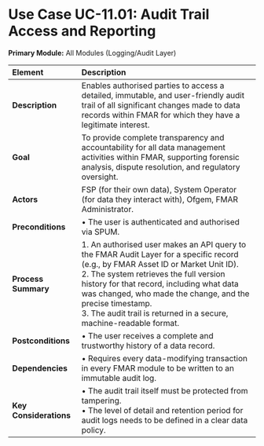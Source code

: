 
# Use Case UC-11.01: Audit Trail Access and Reporting
**Primary Module:** All Modules (Logging/Audit Layer)

| Element             | Description                                                                                                                                                                                                                          |
| :------------------ | :---------------------------------------------------------------------------------------------------------------------------------------------------------------------------------------------------------------------------------- |
| **Description**     | Enables authorised parties to access a detailed, immutable, and user-friendly audit trail of all significant changes made to data records within FMAR for which they have a legitimate interest.                                        |
| **Goal**            | To provide complete transparency and accountability for all data management activities within FMAR, supporting forensic analysis, dispute resolution, and regulatory oversight.                                                      |
| **Actors**          | FSP (for their own data), System Operator (for data they interact with), Ofgem, FMAR Administrator.                                                                                                                                 |
| **Preconditions**   | • The user is authenticated and authorised via SPUM. |
| **Process Summary** | 1. An authorised user makes an API query to the FMAR Audit Layer for a specific record (e.g., by FMAR Asset ID or Market Unit ID). <br> 2. The system retrieves the full version history for that record, including what data was changed, who made the change, and the precise timestamp. <br> 3. The audit trail is returned in a secure, machine-readable format. |
| **Postconditions**  | • The user receives a complete and trustworthy history of a data record. |
| **Dependencies**    | • Requires every data-modifying transaction in every FMAR module to be written to an immutable audit log. |
| **Key Considerations** | • The audit trail itself must be protected from tampering. <br> • The level of detail and retention period for audit logs needs to be defined in a clear data policy. |
